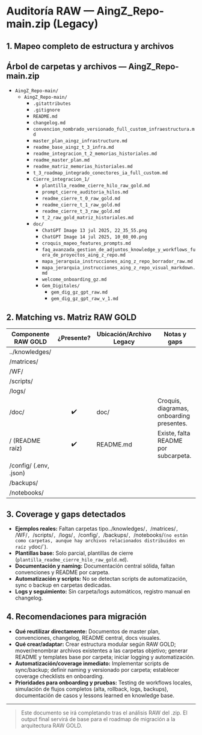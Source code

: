 # Auditoría RAW — AingZ_Repo-main.zip (Legacy)

## 1. Mapeo completo de estructura y archivos

## Árbol de carpetas y archivos — AingZ_Repo-main.zip

- `AingZ_Repo-main/`
    - `AingZ_Repo-main/`
        - `.gitattributes`
        - `.gitignore`
        - `README.md`
        - `changelog.md`
        - `convencion_nombrado_versionado_full_custom_infraestructura.md`
        - `master_plan_aingz_infrastructure.md`
        - `readme_base_aingz_t_3_infra.md`
        - `readme_integracion_t_2_memorias_historiales.md`
        - `readme_master_plan.md`
        - `readme_matriz_memorias_historiales.md`
        - `t_3_roadmap_integrado_conectores_ia_full_custom.md`
        - `Cierre_integracion_1/`
            - `plantilla_readme_cierre_hilo_raw_gold.md`
            - `prompt_cierre_auditoria_hilos.md`
            - `readme_cierre_t_0_raw_gold.md`
            - `readme_cierre_t_1_raw_gold.md`
            - `readme_cierre_t_3_raw_gold.md`
            - `t_2_raw_gold_matriz_historiales.md`
        - `doc/`
            - `ChatGPT Image 13 jul 2025, 22_35_55.png`
            - `ChatGPT Image 14 jul 2025, 10_08_00.png`
            - `croquis_mapeo_features_prompts.md`
            - `faq_avanzada_gestion_de_adjuntos_knowledge_y_workflows_fuera_de_proyectos_aing_z_repo.md`
            - `mapa_jerarquia_instrucciones_aing_z_repo_borrador_raw.md`
            - `mapa_jerarquia_instrucciones_aing_z_repo_visual_markdown.md`
            - `welcome_onboarding_gz.md`
            - `Gem_Digitales/`
                - `gem_dig_gz_gpt_raw.md`
                - `gem_dig_gz_gpt_raw_v_1.md`

## 2. Matching vs. Matriz RAW GOLD

| **Componente RAW GOLD** | **¿Presente?** | **Ubicación/Archivo Legacy**         | **Notas y gaps**                                   |
|------------------------|:--------------:|--------------------------------------|----------------------------------------------------|
../knowledges/            |                |                                      |                                                    |
| /matrices/             |                |                                      |                                                    |
| /WF/            |                |                                      |                                                    |
| /scripts/              |                |                                      |                                                    |
| /logs/                 |                |                                      |                                                    |
| /doc/                 |     ✔️         | doc/                                | Croquis, diagramas, onboarding presentes.           |
| / (README raíz)        |     ✔️         | README.md                            | Existe, falta README por subcarpeta.                |
| /config/ (.env, .json) |                |                                      |                                                    |
| /backups/              |                |                                      |                                                    |
| /notebooks/            |                |                                      |                                                    |

## 3. Coverage y gaps detectados
- **Ejemplos reales:** Faltan carpetas tipo../knowledges/`, `/matrices/`, `/WF/`, `/scripts/`, `/logs/`, `/config/`, `/backups/`, `/notebooks/` (no están como carpetas, aunque hay archivos relacionados distribuidos en raíz y `doc/`).
- **Plantillas base:** Solo parcial, plantillas de cierre (`plantilla_readme_cierre_hilo_raw_gold.md`).
- **Documentación y naming:** Documentación central sólida, faltan convenciones y README por carpeta.
- **Automatización y scripts:** No se detectan scripts de automatización, sync o backup en carpetas dedicadas.
- **Logs y seguimiento:** Sin carpeta/logs automáticos, registro manual en changelog.

## 4. Recomendaciones para migración
- **Qué reutilizar directamente:** Documentos de master plan, convenciones, changelog, README central, docs visuales.
- **Qué crear/adaptar:** Crear estructura modular según RAW GOLD; mover/renombrar archivos existentes a las carpetas objetivo; generar README y templates base por carpeta; iniciar logging y automatización.
- **Automatización/coverage inmediato:** Implementar scripts de sync/backup; definir naming y versionado por carpeta; establecer coverage checklists en onboarding.
- **Prioridades para onboarding y pruebas:** Testing de workflows locales, simulación de flujos completos (alta, rollback, logs, backups), documentación de casos y lessons learned en knowledge base.

---

> Este documento se irá completando tras el análisis RAW del .zip. El output final servirá de base para el roadmap de migración a la arquitectura RAW GOLD.

